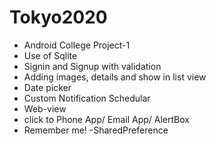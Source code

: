 # Tokyo2020

- Android College Project-1
- Use of Sqlite
- Signin and Signup with validation
- Adding images, details and show in list view
- Date picker
- Custom Notification Schedular
- Web-view
- click to Phone App/ Email App/ AlertBox 
- Remember me! -SharedPreference
